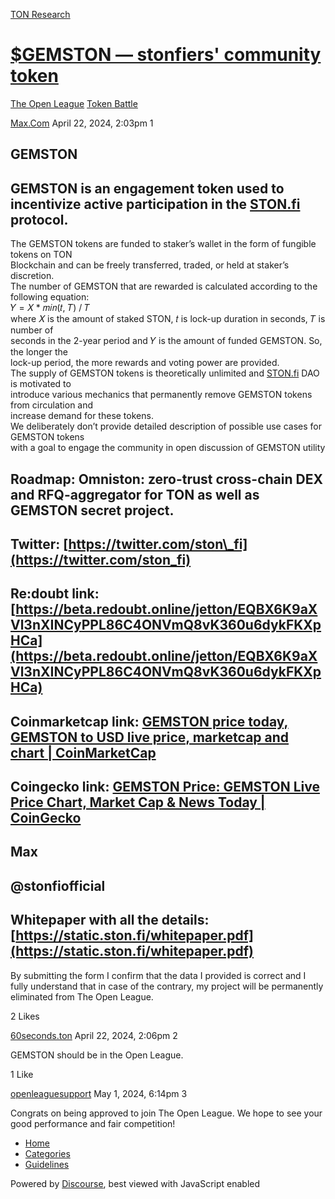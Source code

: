 [TON Research](/)

# [$GEMSTON — stonfiers' community token](/t/gemston-stonfiers-community-token/12435)

[The Open League](/c/the-open-league/token-leaderboard/57)  [Token Battle](/c/the-open-league/token-leaderboard/57) 

    

[Max.Com](https://tonresear.ch/u/Max.Com)  April 22, 2024, 2:03pm  1

## [](#gemston-1)GEMSTON

## [](#gemston-is-an-engagement-token-used-to-incentivize-active-participation-in-the-stonfi-protocol-2)GEMSTON is an engagement token used to incentivize active participation in the [STON.fi](http://STON.fi) protocol.

The GEMSTON tokens are funded to staker’s wallet in the form of fungible tokens on TON  
Blockchain and can be freely transferred, traded, or held at staker’s discretion.  
The number of GEMSTON that are rewarded is calculated according to the following equation:  
𝑌 = 𝑋 \* 𝑚𝑖𝑛(𝑡, 𝑇) / 𝑇  
where 𝑋 is the amount of staked STON, 𝑡 is lock-up duration in seconds, 𝑇 is number of  
seconds in the 2-year period and 𝑌 is the amount of funded GEMSTON. So, the longer the  
lock-up period, the more rewards and voting power are provided.  
The supply of GEMSTON tokens is theoretically unlimited and [STON.fi](http://STON.fi) DAO is motivated to  
introduce various mechanics that permanently remove GEMSTON tokens from circulation and  
increase demand for these tokens.  
We deliberately don’t provide detailed description of possible use cases for GEMSTON tokens  
with a goal to engage the community in open discussion of GEMSTON utility

## [](#roadmap-omniston-zero-trust-cross-chain-dex-and-rfq-aggregator-for-ton-as-well-as-gemston-secret-project-3)Roadmap: Omniston: zero-trust cross-chain DEX and RFQ-aggregator for TON as well as GEMSTON secret project.

## [](#twitter-httpstwittercomston_fi-4)Twitter: [https://twitter.com/ston\_fi](https://twitter.com/ston_fi)

## [](#redoubt-link-httpsbetaredoubtonlinejettoneqbx6k9axvl3nxincyppl86c4onvmq8vk360u6dykfkxphca-5)Re:doubt link: [https://beta.redoubt.online/jetton/EQBX6K9aXVl3nXINCyPPL86C4ONVmQ8vK360u6dykFKXpHCa](https://beta.redoubt.online/jetton/EQBX6K9aXVl3nXINCyPPL86C4ONVmQ8vK360u6dykFKXpHCa)

## [](#coinmarketcap-link-httpscoinmarketcapcomcurrenciesgemston-6)Coinmarketcap link: [GEMSTON price today, GEMSTON to USD live price, marketcap and chart | CoinMarketCap](https://coinmarketcap.com/currencies/gemston/)

## [](#coingecko-link-httpswwwcoingeckocomencoinsgemston-7)Coingecko link: [GEMSTON Price: GEMSTON Live Price Chart, Market Cap & News Today | CoinGecko](https://www.coingecko.com/en/coins/gemston)

## [](#max-8)Max

## [](#stonfiofficial-9)@stonfiofficial

## [](#whitepaper-with-all-the-details-httpsstaticstonfiwhitepaperpdf-10)Whitepaper with all the details: [https://static.ston.fi/whitepaper.pdf](https://static.ston.fi/whitepaper.pdf)

By submitting the form I confirm that the data I provided is correct and I fully understand that in case of the contrary, my project will be permanently eliminated from The Open League.

  2 Likes

[60seconds.ton](https://tonresear.ch/u/60seconds.ton) April 22, 2024, 2:06pm  2

GEMSTON should be in the Open League.

  1 Like

[openleaguesupport](https://tonresear.ch/u/openleaguesupport) May 1, 2024, 6:14pm  3

Congrats on being approved to join The Open League. We hope to see your good performance and fair competition!

 

*   [Home](/)
*   [Categories](/categories)
*   [Guidelines](/guidelines)

Powered by [Discourse](https://www.discourse.org), best viewed with JavaScript enabled